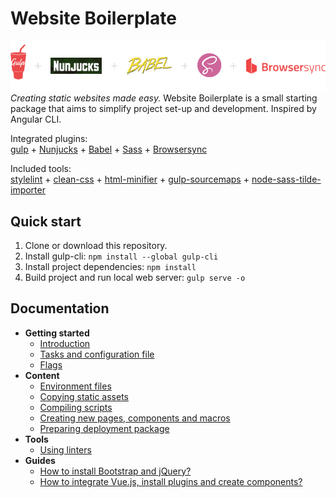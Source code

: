 # Website Boilerplate
![gulp + Nunjucks + Babel + Sass + Browsersync](docs/integrated-plugins.png)
*Creating static websites made easy.* Website Boilerplate is a small starting package
that aims to simplify project set-up and development. Inspired by Angular CLI.

Integrated plugins:  
[gulp](https://gulpjs.com) +
[Nunjucks](https://mozilla.github.io/nunjucks/) +
[Babel](https://babeljs.io) +
[Sass](https://sass-lang.com) +
[Browsersync](https://browsersync.io)

Included tools:  
[stylelint](https://stylelint.io) +
[clean-css](https://github.com/jakubpawlowicz/clean-css) +
[html-minifier](https://github.com/kangax/html-minifier) +
[gulp-sourcemaps](https://github.com/gulp-sourcemaps/gulp-sourcemaps) +
[node-sass-tilde-importer](https://github.com/matthewdavidson/node-sass-tilde-importer)

## Quick start
1. Clone or download this repository.
2. Install gulp-cli: `npm install --global gulp-cli`
3. Install project dependencies: `npm install`
4. Build project and run local web server: `gulp serve -o`

## Documentation
* **Getting started**
  * [Introduction](docs/introduction.md)
  * [Tasks and configuration file](docs/tasks.md)
  * [Flags](docs/flags.md)
* **Content**
  * [Environment files](docs/environment-files.md)
  * [Copying static assets](docs/copying-static-assets.md)
  * [Compiling scripts](docs/compiling-scripts.md)
  * [Creating new pages, components and macros](docs/creating-new-pages,-components-and-macros.md)
  * [Preparing deployment package](docs/preparing-deployment-package.md)
* **Tools**
  * [Using linters](docs/using-linters.md)
* **Guides**
  * [How to install Bootstrap and jQuery?]()
  * [How to integrate Vue.js, install plugins and create components?]()
